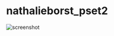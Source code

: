 # nathalieborst_pset2

![screenshot](C:\Users\Nathalie\OneDrive\Laptop\Studie\CS50\nathalieborst_pset2\app\src\main\res\drawable\device-2017-11-10-104812.png)

